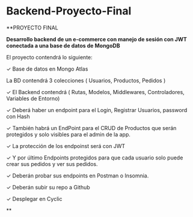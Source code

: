 # Backend-Proyecto-Final

**PROYECTO FINAL

**Desarrollo backend de un e-commerce con manejo de sesión con JWT conectada a una  base de datos de MongoDB**

El proyecto contendrá lo siguiente:

✓ Base de datos en Mongo Atlas

La BD contendrá 3 colecciones ( Usuarios, Productos, Pedidos )

✓ El Backend contendrá ( Rutas, Modelos, Middlewares, Controladores, Variables de 		Entorno)

✓ Deberá haber un endpoint para el Login, Registrar Usuarios, password con Hash

✓ También habrá un EndPoint para el CRUD de Productos que serán protegidos y solo visibles para el admin de la app.

✓ La protección de los endpoinst será con JWT

✓ Y por último Endpoints protegidos para que cada usuario solo puede crear sus pedidos y ver sus pedidos.

✓ Deberán probar sus endpoints en Postman o Insomnia.

✓ Deberán subir su repo a Github

✓ Desplegar en Cyclic

**
